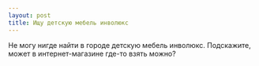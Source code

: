 ```yaml
---
layout: post 
title: Ищу детскую мебель инволюкс 
--- 
```

Не могу нигде найти в городе детскую мебель инволюкс. Подскажите, может в интернет-магазине где-то взять можно?
